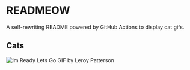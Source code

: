 # READMEOW

A self-rewriting README powered by GitHub Actions to display cat gifs.

## Cats

![Im Ready Lets Go GIF by Leroy Patterson](https://media0.giphy.com/media/CjmvTCZf2U3p09Cn0h/200.gif?cid=9acd02dad4qgbhfwqbg6ke1ylvwya8wx9gh75g7d7ho8uolv&ep=v1_gifs_search&rid=200.gif&ct=g)
